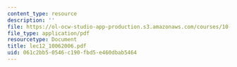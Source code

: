 ```yaml
---
content_type: resource
description: ''
file: https://ol-ocw-studio-app-production.s3.amazonaws.com/courses/10-569-synthesis-of-polymers-fall-2006/061c2bb50546c190fbd5e460dbab5464_lec12_10062006.pdf
file_type: application/pdf
resourcetype: Document
title: lec12_10062006.pdf
uid: 061c2bb5-0546-c190-fbd5-e460dbab5464
---
```

